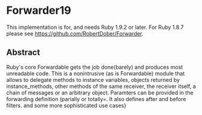 # Forwarder19

This implementation is for, and needs Ruby 1.9.2 or later. For Ruby 1.8.7 please see https://github.com/RobertDober/Forwarder.

## Abstract

Ruby's core Forwardable gets the job done(barely) and produces most unreadable code.
This is a nonintrusive (as is Forwardable) module that allows to delegate methods to instance variables,
objects returned by instance_methods, other methods of the same receiver, the receiver itself, a chain of messages or
an arbitrary object. Paramters can be provided in the forwarding definition (parially or totally=.
It also defines after and before filters.  and some more sophisticated use cases}
